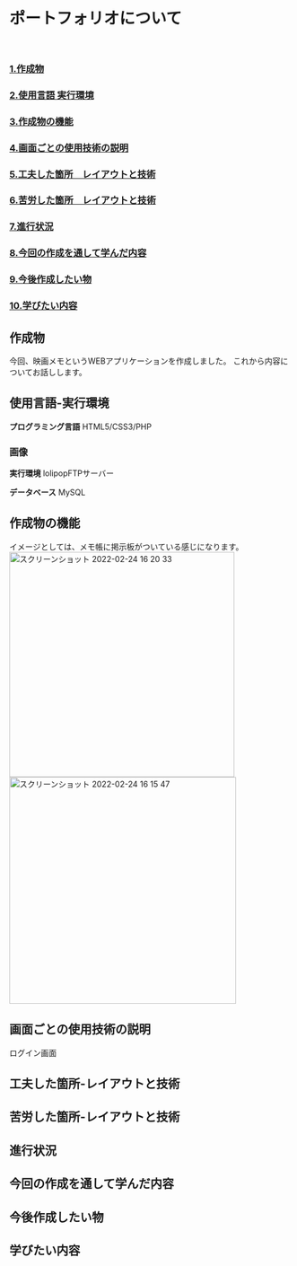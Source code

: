 # ポートフォリオについて
<br>

### [1.作成物](#作成物)
### [2.使用言語 実行環境](#使用言語-実行環境)
### [3.作成物の機能](#作成物の機能)
### [4.画面ごとの使用技術の説明](#画面ごとの使用技術の説明)
### [5.工夫した箇所　レイアウトと技術](#工夫した箇所-レイアウトと技術)
### [6.苦労した箇所　レイアウトと技術](#苦労した箇所-レイアウトと技術)
### [7.進行状況](#進行状況)
### [8.今回の作成を通して学んだ内容](#今回の作成を通して学んだ内容)
### [9.今後作成したい物](#今後作成したい物)
### [10.学びたい内容](#学びたい内容)




## 作成物
今回、映画メモというWEBアプリケーションを作成しました。
これから内容についてお話しします。

## 使用言語-実行環境
**プログラミング言語**
HTML5/CSS3/PHP
### 画像

**実行環境**
lolipopFTPサーバー


**データベース**
MySQL


## 作成物の機能
イメージとしては、メモ帳に掲示板がついている感じになります。<br>
<img width="401" alt="スクリーンショット 2022-02-24 16 20 33" src="https://user-images.githubusercontent.com/83046677/155477120-1d16677b-f5e4-4bfd-8636-7867f3308875.png">
<img width="404" alt="スクリーンショット 2022-02-24 16 15 47" src="https://user-images.githubusercontent.com/83046677/155476505-fcdc169b-3251-4408-95fb-1f8a0dc49128.png">


## 画面ごとの使用技術の説明

ログイン画面



## 工夫した箇所-レイアウトと技術



## 苦労した箇所-レイアウトと技術



## 進行状況



## 今回の作成を通して学んだ内容


## 今後作成したい物


## 学びたい内容
